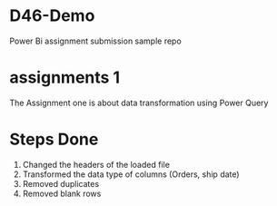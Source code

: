 # D46-Demo
Power Bi assignment submission sample repo
# assignments 1

The Assignment one is about data transformation using Power Query

# Steps Done
1. Changed the headers of the loaded file
2. Transformed the data type of columns (Orders,  ship date)
3. Removed duplicates
4. Removed blank rows

